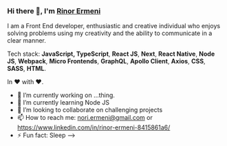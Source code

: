 ### Hi there 👋, I'm  [Rinor Ermeni](https://rinorermeni.com/) 

I am a Front End developer, enthusiastic and creative individual who enjoys solving problems using my creativity and the ability to communicate in a clear manner.

Tech stack:  **JavaScript, TypeScript**, **React JS**, **Next**, **React Native**, **Node JS**, **Webpack**, **Micro Frontends**, **GraphQL**, **Apollo Client**, **Axios**, **CSS**, **SASS**, **HTML**.

In ❤️ with ❤️.


- 🔭 I’m currently working on ...thing.
- 🌱 I’m currently learning Node JS
- 👯 I’m looking to collaborate on challenging projects
- 📫 How to reach me: [nori.ermeni@gmail.com](mailto:nori.ermeni@gmail.com) or https://www.linkedin.com/in/rinor-ermeni-8415861a6/
- ⚡ Fun fact: Sleep
-->
